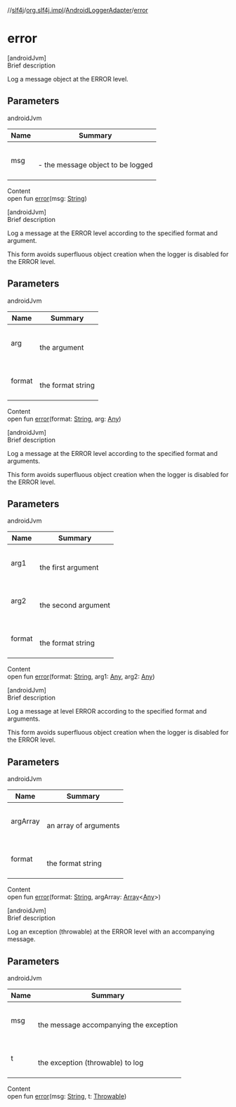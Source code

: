 //[slf4j](../../index.md)/[org.slf4j.impl](../index.md)/[AndroidLoggerAdapter](index.md)/[error](error.md)



# error  
[androidJvm]  
Brief description  


Log a message object at the ERROR level.



## Parameters  
  
androidJvm  
  
|  Name|  Summary| 
|---|---|
| msg| <br><br>- the message object to be logged<br><br>
  
  
Content  
open fun [error](error.md)(msg: [String](https://docs.oracle.com/javase/8/docs/api/java/lang/String.html))  


[androidJvm]  
Brief description  




Log a message at the ERROR level according to the specified format and argument. 



 This form avoids superfluous object creation when the logger is disabled for the ERROR level. 





## Parameters  
  
androidJvm  
  
|  Name|  Summary| 
|---|---|
| arg| <br><br>the argument<br><br>
| format| <br><br>the format string<br><br>
  
  
Content  
open fun [error](error.md)(format: [String](https://docs.oracle.com/javase/8/docs/api/java/lang/String.html), arg: [Any](https://kotlinlang.org/api/latest/jvm/stdlib/kotlin/-any/index.html))  


[androidJvm]  
Brief description  




Log a message at the ERROR level according to the specified format and arguments. 



 This form avoids superfluous object creation when the logger is disabled for the ERROR level. 





## Parameters  
  
androidJvm  
  
|  Name|  Summary| 
|---|---|
| arg1| <br><br>the first argument<br><br>
| arg2| <br><br>the second argument<br><br>
| format| <br><br>the format string<br><br>
  
  
Content  
open fun [error](error.md)(format: [String](https://docs.oracle.com/javase/8/docs/api/java/lang/String.html), arg1: [Any](https://kotlinlang.org/api/latest/jvm/stdlib/kotlin/-any/index.html), arg2: [Any](https://kotlinlang.org/api/latest/jvm/stdlib/kotlin/-any/index.html))  


[androidJvm]  
Brief description  




Log a message at level ERROR according to the specified format and arguments. 



 This form avoids superfluous object creation when the logger is disabled for the ERROR level. 





## Parameters  
  
androidJvm  
  
|  Name|  Summary| 
|---|---|
| argArray| <br><br>an array of arguments<br><br>
| format| <br><br>the format string<br><br>
  
  
Content  
open fun [error](error.md)(format: [String](https://docs.oracle.com/javase/8/docs/api/java/lang/String.html), argArray: [Array](https://kotlinlang.org/api/latest/jvm/stdlib/kotlin/-array/index.html)<[Any](https://kotlinlang.org/api/latest/jvm/stdlib/kotlin/-any/index.html)>)  


[androidJvm]  
Brief description  


Log an exception (throwable) at the ERROR level with an accompanying message.



## Parameters  
  
androidJvm  
  
|  Name|  Summary| 
|---|---|
| msg| <br><br>the message accompanying the exception<br><br>
| t| <br><br>the exception (throwable) to log<br><br>
  
  
Content  
open fun [error](error.md)(msg: [String](https://docs.oracle.com/javase/8/docs/api/java/lang/String.html), t: [Throwable](https://docs.oracle.com/javase/8/docs/api/java/lang/Throwable.html))  



